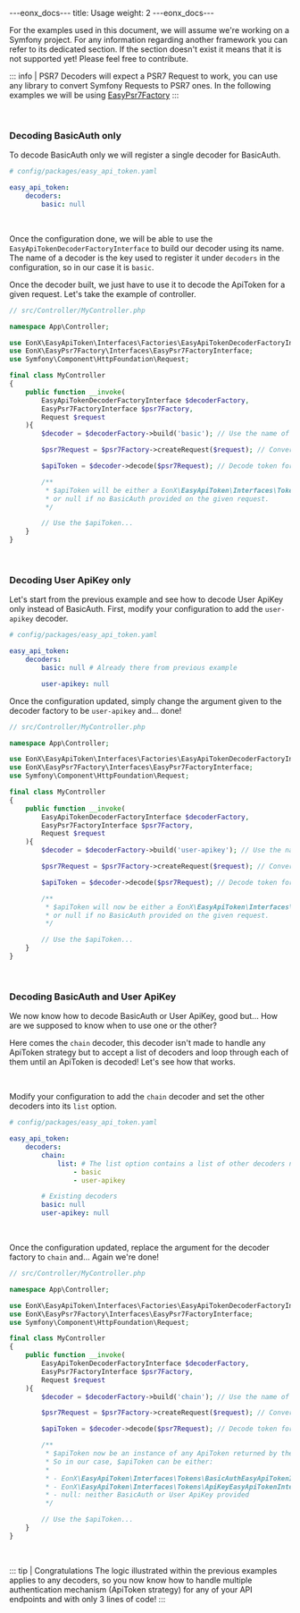 ---eonx_docs---
title: Usage
weight: 2
---eonx_docs---

For the examples used in this document, we will assume we're working on a Symfony project. For any information regarding
another framework you can refer to its dedicated section. If the section doesn't exist it means that it is not supported
yet! Please feel free to contribute.

<p style="display: none">Required not to break format below</p>

::: info | PSR7
Decoders will expect a PSR7 Request to work, you can use any library to convert Symfony Requests to PSR7 ones.
In the following examples we will be using <a href="https://github.com/eonx-com/easy-psr7-factory">EasyPsr7Factory</a>
:::

<br>

### Decoding BasicAuth only

To decode BasicAuth only we will register a single decoder for BasicAuth.

```yaml
# config/packages/easy_api_token.yaml

easy_api_token:
    decoders:
        basic: null
```

<br>

Once the configuration done, we will be able to use the `EasyApiTokenDecoderFactoryInterface` to build our decoder using
its name. The name of a decoder is the key used to register it under `decoders` in the configuration, so in our case it
is `basic`.

Once the decoder built, we just have to use it to decode the ApiToken for a given request. Let's take the example of
controller.

```php
// src/Controller/MyController.php

namespace App\Controller;

use EonX\EasyApiToken\Interfaces\Factories\EasyApiTokenDecoderFactoryInterface;
use EonX\EasyPsr7Factory\Interfaces\EasyPsr7FactoryInterface;
use Symfony\Component\HttpFoundation\Request;

final class MyController
{
    public function __invoke(
        EasyApiTokenDecoderFactoryInterface $decoderFactory,
        EasyPsr7FactoryInterface $psr7Factory,
        Request $request
    ){
        $decoder = $decoderFactory->build('basic'); // Use the name of the decoder as an argument

        $psr7Request = $psr7Factory->createRequest($request); // Convert Symfony request to PSR7 request

        $apiToken = $decoder->decode($psr7Request); // Decode token for given PSR7 request

        /**
         * $apiToken will be either a EonX\EasyApiToken\Interfaces\Tokens\BasicAuthEasyApiTokenInterface instance
         * or null if no BasicAuth provided on the given request.
         */

        // Use the $apiToken...
    }
}
```

<br>

### Decoding User ApiKey only

Let's start from the previous example and see how to decode User ApiKey only instead of BasicAuth.
First, modify your configuration to add the `user-apikey` decoder.

```yaml
# config/packages/easy_api_token.yaml

easy_api_token:
    decoders:
        basic: null # Already there from previous example

        user-apikey: null
```

Once the configuration updated, simply change the argument given to the decoder factory to be `user-apikey` and... done!

```php
// src/Controller/MyController.php

namespace App\Controller;

use EonX\EasyApiToken\Interfaces\Factories\EasyApiTokenDecoderFactoryInterface;
use EonX\EasyPsr7Factory\Interfaces\EasyPsr7FactoryInterface;
use Symfony\Component\HttpFoundation\Request;

final class MyController
{
    public function __invoke(
        EasyApiTokenDecoderFactoryInterface $decoderFactory,
        EasyPsr7FactoryInterface $psr7Factory,
        Request $request
    ){
        $decoder = $decoderFactory->build('user-apikey'); // Use the name of the decoder as an argument

        $psr7Request = $psr7Factory->createRequest($request); // Convert Symfony request to PSR7 request

        $apiToken = $decoder->decode($psr7Request); // Decode token for given PSR7 request

        /**
         * $apiToken will now be either a EonX\EasyApiToken\Interfaces\Tokens\ApiKeyEasyApiTokenInterface instance
         * or null if no BasicAuth provided on the given request.
         */

        // Use the $apiToken...
    }
}
```

<br>

### Decoding BasicAuth and User ApiKey

We now know how to decode BasicAuth or User ApiKey, good but... 
How are we supposed to know when to use one or the other?

Here comes the `chain` decoder, this decoder isn't made to handle any ApiToken strategy but to accept a list of decoders
and loop through each of them until an ApiToken is decoded! Let's see how that works.

<br>

Modify your configuration to add the `chain` decoder and set the other decoders into its `list` option.

```yaml
# config/packages/easy_api_token.yaml

easy_api_token:
    decoders:
        chain:
            list: # The list option contains a list of other decoders name
                - basic
                - user-apikey

        # Existing decoders
        basic: null
        user-apikey: null
```

<br>

Once the configuration updated, replace the argument for the decoder factory to `chain` and... Again we're done!

```php
// src/Controller/MyController.php

namespace App\Controller;

use EonX\EasyApiToken\Interfaces\Factories\EasyApiTokenDecoderFactoryInterface;
use EonX\EasyPsr7Factory\Interfaces\EasyPsr7FactoryInterface;
use Symfony\Component\HttpFoundation\Request;

final class MyController
{
    public function __invoke(
        EasyApiTokenDecoderFactoryInterface $decoderFactory,
        EasyPsr7FactoryInterface $psr7Factory,
        Request $request
    ){
        $decoder = $decoderFactory->build('chain'); // Use the name of the decoder as an argument

        $psr7Request = $psr7Factory->createRequest($request); // Convert Symfony request to PSR7 request

        $apiToken = $decoder->decode($psr7Request); // Decode token for given PSR7 request

        /**
         * $apiToken now be an instance of any ApiToken returned by the configured decoders under chain.list
         * So in our case, $apiToken can be either:
         *
         * - EonX\EasyApiToken\Interfaces\Tokens\BasicAuthEasyApiTokenInterface: BasicAuth provided
         * - EonX\EasyApiToken\Interfaces\Tokens\ApiKeyEasyApiTokenInterface: User ApiKey provided
         * - null: neither BasicAuth or User ApiKey provided
         */

        // Use the $apiToken...
    }
}
```

<br>
<p style="display: none">Required not to break format below</p>

::: tip | Congratulations
The logic illustrated within the previous examples applies to any decoders, so you now know how to handle multiple
authentication mechanism (ApiToken strategy) for any of your API endpoints and with only 3 lines of code!
:::
